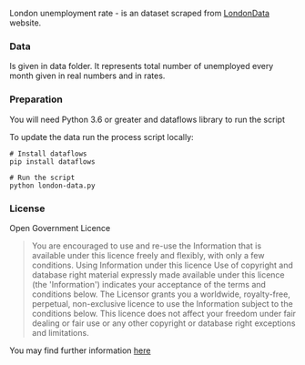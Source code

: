 London unemployment rate - is an dataset scraped from [LondonData](https://data.london.gov.uk/) website.


### Data
 Is given in data folder. It represents total number of unemployed every month given in real numbers and in rates.

### Preparation

You will need Python 3.6 or greater and dataflows library to run the script

To update the data run the process script locally:

```
# Install dataflows
pip install dataflows

# Run the script
python london-data.py
```

### License

Open Government Licence


> You are encouraged to use and re-use the Information that is available under this licence freely and flexibly, with only a few conditions.
Using Information under this licence
>Use of copyright and database right material expressly made available under this licence (the 'Information') indicates your acceptance of the terms and conditions below.
> The Licensor grants you a worldwide, royalty-free, perpetual, non-exclusive licence to use the Information subject to the conditions below.
> This licence does not affect your freedom under fair dealing or fair use or any other copyright or database right exceptions and limitations.

You may find further information [here](http://www.nationalarchives.gov.uk/doc/open-government-licence/version/3/)
